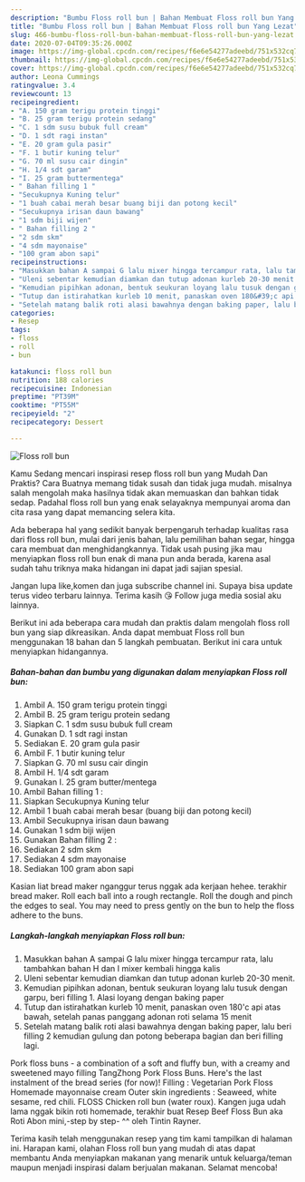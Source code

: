 ```yaml
---
description: "Bumbu Floss roll bun | Bahan Membuat Floss roll bun Yang Lezat"
title: "Bumbu Floss roll bun | Bahan Membuat Floss roll bun Yang Lezat"
slug: 466-bumbu-floss-roll-bun-bahan-membuat-floss-roll-bun-yang-lezat
date: 2020-07-04T09:35:26.000Z
image: https://img-global.cpcdn.com/recipes/f6e6e54277adeebd/751x532cq70/floss-roll-bun-foto-resep-utama.jpg
thumbnail: https://img-global.cpcdn.com/recipes/f6e6e54277adeebd/751x532cq70/floss-roll-bun-foto-resep-utama.jpg
cover: https://img-global.cpcdn.com/recipes/f6e6e54277adeebd/751x532cq70/floss-roll-bun-foto-resep-utama.jpg
author: Leona Cummings
ratingvalue: 3.4
reviewcount: 13
recipeingredient:
- "A. 150 gram terigu protein tinggi"
- "B. 25 gram terigu protein sedang"
- "C. 1 sdm susu bubuk full cream"
- "D. 1 sdt ragi instan"
- "E. 20 gram gula pasir"
- "F. 1 butir kuning telur"
- "G. 70 ml susu cair dingin"
- "H. 1/4 sdt garam"
- "I. 25 gram buttermentega"
- " Bahan filling 1 "
- "Secukupnya Kuning telur"
- "1 buah cabai merah besar buang biji dan potong kecil"
- "Secukupnya irisan daun bawang"
- "1 sdm biji wijen"
- " Bahan filling 2 "
- "2 sdm skm"
- "4 sdm mayonaise"
- "100 gram abon sapi"
recipeinstructions:
- "Masukkan bahan A sampai G lalu mixer hingga tercampur rata, lalu tambahkan bahan H dan I mixer kembali hingga kalis"
- "Uleni sebentar kemudian diamkan dan tutup adonan kurleb 20-30 menit."
- "Kemudian pipihkan adonan, bentuk seukuran loyang lalu tusuk dengan garpu, beri filling 1. Alasi loyang dengan baking paper"
- "Tutup dan istirahatkan kurleb 10 menit, panaskan oven 180&#39;c api atas bawah, setelah panas panggang adonan roti selama 15 menit"
- "Setelah matang balik roti alasi bawahnya dengan baking paper, lalu beri filling 2 kemudian gulung dan potong beberapa bagian dan beri filling lagi."
categories:
- Resep
tags:
- floss
- roll
- bun

katakunci: floss roll bun 
nutrition: 188 calories
recipecuisine: Indonesian
preptime: "PT39M"
cooktime: "PT55M"
recipeyield: "2"
recipecategory: Dessert

---
```



![Floss roll bun](https://img-global.cpcdn.com/recipes/f6e6e54277adeebd/751x532cq70/floss-roll-bun-foto-resep-utama.jpg)

Kamu Sedang mencari inspirasi resep floss roll bun yang Mudah Dan Praktis? Cara Buatnya memang tidak susah dan tidak juga mudah. misalnya salah mengolah maka hasilnya tidak akan memuaskan dan bahkan tidak sedap. Padahal floss roll bun yang enak selayaknya mempunyai aroma dan cita rasa yang dapat memancing selera kita.

Ada beberapa hal yang sedikit banyak berpengaruh terhadap kualitas rasa dari floss roll bun, mulai dari jenis bahan, lalu pemilihan bahan segar, hingga cara membuat dan menghidangkannya. Tidak usah pusing jika mau menyiapkan floss roll bun enak di mana pun anda berada, karena asal sudah tahu triknya maka hidangan ini dapat jadi sajian spesial.

Jangan lupa like,komen dan juga subscribe channel ini. Supaya bisa update terus video terbaru lainnya. Terima kasih 😘 Follow juga media sosial aku lainnya.


Berikut ini ada beberapa cara mudah dan praktis dalam mengolah floss roll bun yang siap dikreasikan. Anda dapat membuat Floss roll bun menggunakan 18 bahan dan 5 langkah pembuatan. Berikut ini cara untuk menyiapkan hidangannya.

<!--inarticleads1-->

##### Bahan-bahan dan bumbu yang digunakan dalam menyiapkan Floss roll bun:

1. Ambil A. 150 gram terigu protein tinggi
1. Ambil B. 25 gram terigu protein sedang
1. Siapkan C. 1 sdm susu bubuk full cream
1. Gunakan D. 1 sdt ragi instan
1. Sediakan E. 20 gram gula pasir
1. Ambil F. 1 butir kuning telur
1. Siapkan G. 70 ml susu cair dingin
1. Ambil H. 1/4 sdt garam
1. Gunakan I. 25 gram butter/mentega
1. Ambil  Bahan filling 1 :
1. Siapkan Secukupnya Kuning telur
1. Ambil 1 buah cabai merah besar (buang biji dan potong kecil)
1. Ambil Secukupnya irisan daun bawang
1. Gunakan 1 sdm biji wijen
1. Gunakan  Bahan filling 2 :
1. Sediakan 2 sdm skm
1. Sediakan 4 sdm mayonaise
1. Sediakan 100 gram abon sapi


Kasian liat bread maker nganggur terus nggak ada kerjaan hehee. terakhir bread maker. Roll each ball into a rough rectangle. Roll the dough and pinch the edges to seal. You may need to press gently on the bun to help the floss adhere to the buns. 

<!--inarticleads2-->

##### Langkah-langkah menyiapkan Floss roll bun:

1. Masukkan bahan A sampai G lalu mixer hingga tercampur rata, lalu tambahkan bahan H dan I mixer kembali hingga kalis
1. Uleni sebentar kemudian diamkan dan tutup adonan kurleb 20-30 menit.
1. Kemudian pipihkan adonan, bentuk seukuran loyang lalu tusuk dengan garpu, beri filling 1. Alasi loyang dengan baking paper
1. Tutup dan istirahatkan kurleb 10 menit, panaskan oven 180&#39;c api atas bawah, setelah panas panggang adonan roti selama 15 menit
1. Setelah matang balik roti alasi bawahnya dengan baking paper, lalu beri filling 2 kemudian gulung dan potong beberapa bagian dan beri filling lagi.


Pork floss buns - a combination of a soft and fluffy bun, with a creamy and sweetened mayo filling TangZhong Pork Floss Buns. Here&#39;s the last instalment of the bread series (for now)! Filling : Vegetarian Pork Floss Homemade mayonnaise cream Outer skin ingredients : Seaweed, white sesame, red chili. FLOSS Chicken roll bun (water roux). Kangen juga udah lama nggak bikin roti homemade, terakhir buat Resep Beef Floss Bun aka Roti Abon mini,-step by step- ^^ oleh Tintin Rayner. 

Terima kasih telah menggunakan resep yang tim kami tampilkan di halaman ini. Harapan kami, olahan Floss roll bun yang mudah di atas dapat membantu Anda menyiapkan makanan yang menarik untuk keluarga/teman maupun menjadi inspirasi dalam berjualan makanan. Selamat mencoba!
